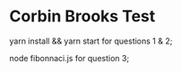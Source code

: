 # Corbin Brooks Test

yarn install && yarn start for questions 1 & 2;

node fibonnaci.js for question 3;
